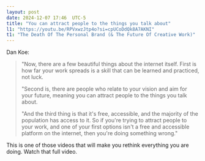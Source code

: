 ```yaml
---
layout: post
date: 2024-12-07 17:46  UTC-5
title: "You can attract people to the things you talk about"
l1: "https://youtu.be/RPVxwzJtp4o?si=cpUCoDdQk8A7AKNI"
t1: "The Death Of The Personal Brand (& The Future Of Creative Work)"
---
```


Dan Koe:

> "Now, there are a few beautiful things about the internet itself. First is how far your work spreads is a skill that can be learned and practiced, not luck. 
> 
> "Second is, there are people who relate to your vision and aim for your future, meaning you can attract people to the things you talk about. 
> 
> "And the third thing is that it's free, accessible, and the majority of the population has access to it. So if you're trying to attract people to your work, and one of your first options isn't a free and accessible platform on the internet, then you're doing something wrong."

This is one of those videos that will make you rethink everything you are doing. Watch that full video.